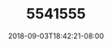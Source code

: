---
title: 5541555
date: 2018-09-03T18:42:21-08:00
draft: false
name: 黒羽イヴ
img_url: https://cdn.u1.huluxia.com/g4/M01/63/E0/rBAAdmHwCvWAJksrAANTGHZYMlo352.png
original_fn: DSCF0454.jpg
tags:
- 黒羽イヴ

---